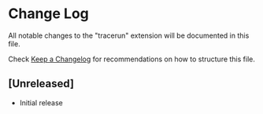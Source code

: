 # Change Log
All notable changes to the "tracerun" extension will be documented in this file.

Check [Keep a Changelog](http://keepachangelog.com/) for recommendations on how to structure this file.

## [Unreleased]
- Initial release